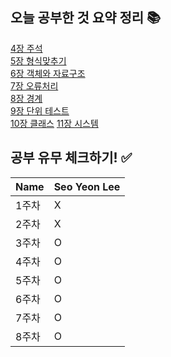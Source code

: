 ## 오늘 공부한 것 요약 정리 📚
[4장 주석](https://radical-colony-e9a.notion.site/4-4e45d7ca82764af283e7e69ce3369d36)  
[5장 형식맞추기](https://radical-colony-e9a.notion.site/5-2c44aee22367496b905f3fa985d90355)  
[6장 객체와 자료구조](https://radical-colony-e9a.notion.site/6-a93b756fb6754149af7683bcdc784168)   
[7장 오류처리](https://radical-colony-e9a.notion.site/7-dfa5958ab9684e388aed883bdefb9216)     
[8장 경계](https://radical-colony-e9a.notion.site/8-b5f89e9804e44d4a8fdcfa9891c3115a)  
[9장 단위 테스트](https://radical-colony-e9a.notion.site/9-52f7bd0eaad64fd09b58138dc642d583)    
[10장 클래스](https://radical-colony-e9a.notion.site/10-c618e8f097614d6c8c6f92864a07e3ba) 
[11장 시스템](https://www.notion.so/11-2253821ca2724f34bad73d854ea6556f?pvs=4)  


## 공부 유무 체크하기! ✅
| Name | Seo Yeon Lee |
| --- | --- |
| 1주차 | X |
| 2주차 | X |
| 3주차 | O |
| 4주차 | O |
| 5주차 | O |
| 6주차 | O |
| 7주차 | O |
| 8주차 | O |
